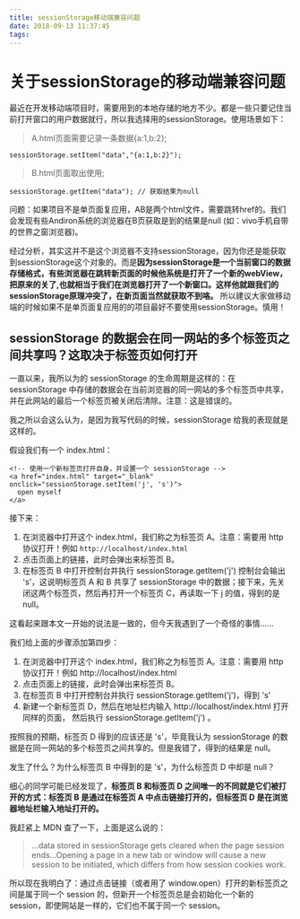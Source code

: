 ```yaml
---
title: sessionStorage移动端兼容问题
date: 2018-09-13 11:37:45
tags:
---
```


# 关于sessionStorage的移动端兼容问题
最近在开发移动端项目时，需要用到的本地存储的地方不少。都是一些只要记住当前打开窗口的用户数据就行，所以我选择用的sessionStorage。使用场景如下：

> A.html页面需要记录一条数据{a:1,b:2};
```
sessionStorage.setItem("data","{a:1,b:2}");
```
> B.html页面取出使用;

`sessionStorage.getItem("data"); // 获取结果为null`

问题：如果项目不是单页面复应用，AB是两个html文件，需要跳转href的。我们会发现有些Andiron系统的浏览器在B页获取是到的结果是null (如：vivo手机自带的世界之窗浏览器)。

经过分析，其实这并不是这个浏览器不支持sessionStorage，因为你还是能获取到sessionStorage这个对象的。而是**因为sessionStorage是一个当前窗口的数据存储格式，有些浏览器在跳转新页面的时候他系统是打开了一个新的webView，把原来的关了,也就相当于我们在浏览器打开了一个新窗口。这样他就跟我们的sessionStorage原理冲突了，在新页面当然就获取不到咯。**  所以建议大家做移动端的时候如果不是单页面复应用的的项目最好不要使用sessionStorage。慎用！


## sessionStorage 的数据会在同一网站的多个标签页之间共享吗？这取决于标签页如何打开

一直以来，我所以为的 sessionStorage 的生命周期是这样的：在 sessionStorage 中存储的数据会在当前浏览器的同一网站的多个标签页中共享，并在此网站的最后一个标签页被关闭后清除。注意：这是错误的。

我之所以会这么认为，是因为我写代码的时候，sessionStorage 给我的表现就是这样的。

假设我们有一个 index.html：

```
<!-- 使用一个新标签页打开自身，并设置一个 sessionStorage -->
<a href="index.html" target="_blank" onclick="sessionStorage.setItem('j', 's')">
  open myself
</a>
```

接下来：

1. 在浏览器中打开这个 index.html，我们称之为标签页 A。注意：需要用 http 协议打开！例如 `http://localhost/index.html`
2. 点击页面上的链接，此时会弹出来标签页 B。
3. 在标签页 B 中打开控制台并执行 sessionStorage.getItem('j')
控制台会输出 's'，这说明标签页 A 和 B 共享了 sessionStorage 中的数据；接下来，先关闭这两个标签页，然后再打开一个标签页 C，再读取一下 j 的值，得到的是 null。

这看起来跟本文一开始的说法是一致的，但今天我遇到了一个奇怪的事情……

我们给上面的步骤添加第四步：

1. 在浏览器中打开这个 index.html，我们称之为标签页 A。注意：需要用 http 协议打开！例如 http://localhost/index.html
2. 点击页面上的链接，此时会弹出来标签页 B。
3. 在标签页 B 中打开控制台并执行 sessionStorage.getItem('j')，得到 's'
4. 新建一个新标签页 D，然后在地址栏内输入 http://localhost/index.html 打开同样的页面， 然后执行 sessionStorage.getItem('j') 。

按照我的预期，标签页 D 得到的应该还是 's'，毕竟我认为 sessionStorage 的数据是在同一网站的多个标签页之间共享的。但是我错了，得到的结果是 null。

发生了什么？为什么标签页 B 中得到的是 's'，为什么标签页 D 中却是 null？

细心的同学可能已经发现了，**标签页 B 和标签页 D 之间唯一的不同就是它们被打开的方式：标签页 B 是通过在标签页 A 中点击链接打开的，但标签页 D 是在浏览器地址栏输入地址打开的。**

我赶紧上 MDN 查了一下，上面是这么说的：

> ...data stored in sessionStorage gets cleared when the page session ends...Opening a page in a new tab or window will cause a new session to be initiated, which differs from how session cookies work.

所以现在我明白了：通过点击链接（或者用了 window.open）打开的新标签页之间是属于同一个 session 的，但新开一个标签页总是会初始化一个新的 session，即使网站是一样的，它们也不属于同一个 session。